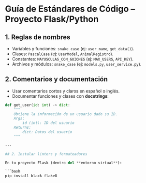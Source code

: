 # Guía de Estándares de Código – Proyecto Flask/Python

## 1. Reglas de nombres
- Variables y funciones: `snake_case` (ej: `user_name`, `get_data()`).
- Clases: `PascalCase` (ej: `UserModel`, `AnimalRegistro`).
- Constantes: `MAYUSCULAS_CON_GUIONES` (ej: `MAX_USERS`, `API_KEY`).
- Archivos y módulos: `snake_case` (ej: `models.py`, `user_service.py`).

## 2. Comentarios y documentación
- Usar comentarios cortos y claros en español o inglés.
- Documentar funciones y clases con **docstrings**:

```python
def get_user(id: int) -> dict:
    """
    Obtiene la información de un usuario dado su ID.
    Args:
        id (int): ID del usuario
    Returns:
        dict: Datos del usuario
    """

---

## 2. Instalar linters y formateadores

En tu proyecto Flask (dentro del **entorno virtual**):

```bash
pip install black flake8
